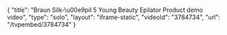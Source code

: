 {
    "title": "Braun Silk-\u00e9pil 5 Young Beauty Epilator Product demo video",
    "type": "solo",
    "layout": "iframe-static",
    "videoId": "3784734",
    "url": "\/tvpembed\/3784734"
}
